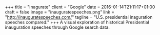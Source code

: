 +++
title = "Inagurate"
client = "Google"
date = 2016-01-14T21:11:17+01:00
draft = false
image = "inauguratespeeches.png"
link = "http://inauguratespeeches.com/"
tagline = "U.S. presidential inaguration speeches compared."
+++
A visual exploration of historical Presidential inauguration speeches through Google search data.
